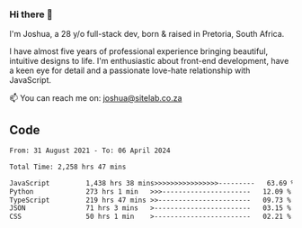### Hi there 👋

I'm Joshua, a 28 y/o full-stack dev, born & raised in Pretoria, South Africa. 

I have almost five years of professional experience bringing beautiful, intuitive designs to life. I'm enthusiastic about front-end development, have a keen eye for detail and a passionate love-hate relationship with JavaScript.

📫 You can reach me on: joshua@sitelab.co.za

## **Code**

<!--START_SECTION:waka-->

```txt
From: 31 August 2021 - To: 06 April 2024

Total Time: 2,258 hrs 47 mins

JavaScript         1,438 hrs 38 mins>>>>>>>>>>>>>>>>---------   63.69 %
Python             273 hrs 1 min   >>>----------------------   12.09 %
TypeScript         219 hrs 47 mins >>-----------------------   09.73 %
JSON               71 hrs 3 mins   >------------------------   03.15 %
CSS                50 hrs 1 min    >------------------------   02.21 %
```

<!--END_SECTION:waka-->
